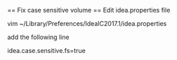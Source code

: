 == Fix case sensitive volume ==
Edit idea.properties file

 vim ~/Library/Preferences/IdeaIC2017.1/idea.properties

add the following line
 
 idea.case.sensitive.fs=true